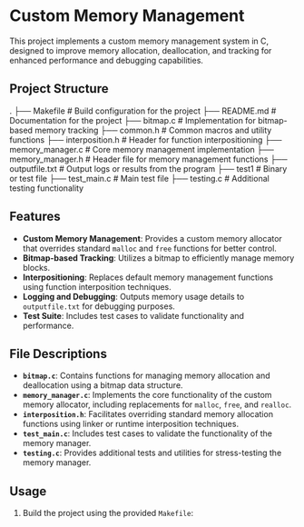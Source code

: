 # Custom Memory Management

This project implements a custom memory management system in C, designed to improve memory allocation, deallocation, and tracking for enhanced performance and debugging capabilities.

## Project Structure
.
├── Makefile              # Build configuration for the project
├── README.md             # Documentation for the project
├── bitmap.c              # Implementation for bitmap-based memory tracking
├── common.h              # Common macros and utility functions
├── interposition.h       # Header for function interpositioning
├── memory_manager.c      # Core memory management implementation
├── memory_manager.h      # Header file for memory management functions
├── outputfile.txt        # Output logs or results from the program
├── test1                 # Binary or test file
├── test_main.c           # Main test file
├── testing.c             # Additional testing functionality




## Features

- **Custom Memory Management**: Provides a custom memory allocator that overrides standard `malloc` and `free` functions for better control.
- **Bitmap-based Tracking**: Utilizes a bitmap to efficiently manage memory blocks.
- **Interpositioning**: Replaces default memory management functions using function interposition techniques.
- **Logging and Debugging**: Outputs memory usage details to `outputfile.txt` for debugging purposes.
- **Test Suite**: Includes test cases to validate functionality and performance.

## File Descriptions

- **`bitmap.c`**: Contains functions for managing memory allocation and deallocation using a bitmap data structure.
- **`memory_manager.c`**: Implements the core functionality of the custom memory allocator, including replacements for `malloc`, `free`, and `realloc`.
- **`interposition.h`**: Facilitates overriding standard memory allocation functions using linker or runtime interposition techniques.
- **`test_main.c`**: Includes test cases to validate the functionality of the memory manager.
- **`testing.c`**: Provides additional tests and utilities for stress-testing the memory manager.

## Usage

1. Build the project using the provided `Makefile`:
